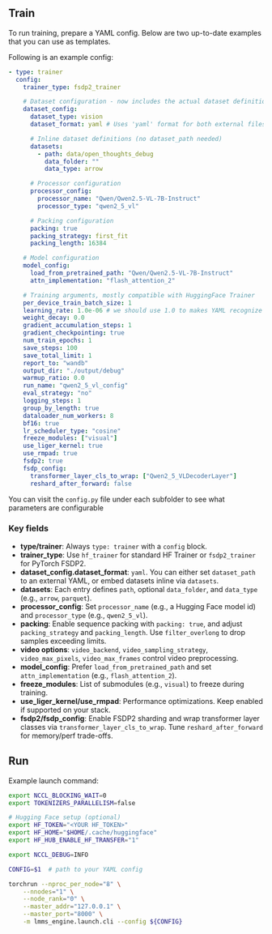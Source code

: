 
## Train

To run training, prepare a YAML config. Below are two up-to-date examples that you can use as templates.

Following is an example config:

```yaml
- type: trainer
  config:
    trainer_type: fsdp2_trainer

    # Dataset configuration - now includes the actual dataset definitions
    dataset_config:
      dataset_type: vision
      dataset_format: yaml # Uses 'yaml' format for both external files and inline definitions

      # Inline dataset definitions (no dataset_path needed)
      datasets:
        - path: data/open_thoughts_debug
          data_folder: ""
          data_type: arrow

      # Processor configuration
      processor_config:
        processor_name: "Qwen/Qwen2.5-VL-7B-Instruct"
        processor_type: "qwen2_5_vl"

      # Packing configuration
      packing: true
      packing_strategy: first_fit
      packing_length: 16384

    # Model configuration
    model_config:
      load_from_pretrained_path: "Qwen/Qwen2.5-VL-7B-Instruct"
      attn_implementation: "flash_attention_2"

    # Training arguments, mostly compatible with HuggingFace Trainer
    per_device_train_batch_size: 1
    learning_rate: 1.0e-06 # we should use 1.0 to makes YAML recognize it as a float
    weight_decay: 0.0
    gradient_accumulation_steps: 1
    gradient_checkpointing: true
    num_train_epochs: 1
    save_steps: 100
    save_total_limit: 1
    report_to: "wandb"
    output_dir: "./output/debug"
    warmup_ratio: 0.0
    run_name: "qwen2_5_vl_config"
    eval_strategy: "no"
    logging_steps: 1
    group_by_length: true
    dataloader_num_workers: 8
    bf16: true
    lr_scheduler_type: "cosine"
    freeze_modules: ["visual"]
    use_liger_kernel: true
    use_rmpad: true
    fsdp2: true
    fsdp_config:
      transformer_layer_cls_to_wrap: ["Qwen2_5_VLDecoderLayer"]
      reshard_after_forward: false
```

You can visit the `config.py` file under each subfolder to see what parameters are configurable

### Key fields

- **type/trainer**: Always `type: trainer` with a `config` block.
- **trainer_type**: Use `hf_trainer` for standard HF Trainer or `fsdp2_trainer` for PyTorch FSDP2.
- **dataset_config.dataset_format**: `yaml`. You can either set `dataset_path` to an external YAML, or embed datasets inline via `datasets`.
- **datasets**: Each entry defines `path`, optional `data_folder`, and `data_type` (e.g., `arrow`, `parquet`).
- **processor_config**: Set `processor_name` (e.g., a Hugging Face model id) and `processor_type` (e.g., `qwen2_5_vl`).
- **packing**: Enable sequence packing with `packing: true`, and adjust `packing_strategy` and `packing_length`. Use `filter_overlong` to drop samples exceeding limits.
- **video options**: `video_backend`, `video_sampling_strategy`, `video_max_pixels`, `video_max_frames` control video preprocessing.
- **model_config**: Prefer `load_from_pretrained_path` and set `attn_implementation` (e.g., `flash_attention_2`).
- **freeze_modules**: List of submodules (e.g., `visual`) to freeze during training.
- **use_liger_kernel/use_rmpad**: Performance optimizations. Keep enabled if supported on your stack.
- **fsdp2/fsdp_config**: Enable FSDP2 sharding and wrap transformer layer classes via `transformer_layer_cls_to_wrap`. Tune `reshard_after_forward` for memory/perf trade-offs.

## Run

Example launch command:

```bash
export NCCL_BLOCKING_WAIT=0
export TOKENIZERS_PARALLELISM=false

# Hugging Face setup (optional)
export HF_TOKEN="<YOUR HF_TOKEN>"
export HF_HOME="$HOME/.cache/huggingface"
export HF_HUB_ENABLE_HF_TRANSFER="1"

export NCCL_DEBUG=INFO

CONFIG=$1  # path to your YAML config

torchrun --nproc_per_node="8" \
    --nnodes="1" \
    --node_rank="0" \
    --master_addr="127.0.0.1" \
    --master_port="8000" \
    -m lmms_engine.launch.cli --config ${CONFIG}
```
